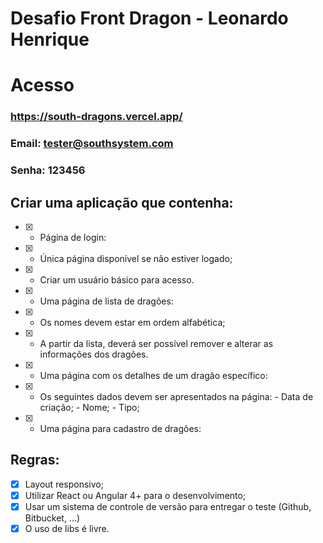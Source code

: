 # Desafio Front Dragon - Leonardo Henrique

# Acesso
### https://south-dragons.vercel.app/
### Email: tester@southsystem.com
### Senha: 123456

## Criar uma aplicação que contenha:
- [x] - Página de login:
- [x] - Única página disponível se não estiver logado;
- [x] - Criar um usuário básico para acesso.
- [x] - Uma página de lista de dragões:
- [x] - Os nomes devem estar em ordem alfabética;
- [x] - A partir da lista, deverá ser possível remover e alterar as informações dos dragões.
- [x] - Uma página com os detalhes de um dragão específico:
- [x] - Os seguintes dados devem ser apresentados na página: - Data de criação; - Nome; - Tipo;
- [x] - Uma página para cadastro de dragões:

## Regras:
- [x] Layout responsivo;
- [x] Utilizar React ou Angular 4+ para o desenvolvimento;
- [x] Usar um sistema de controle de versão para entregar o teste (Github, Bitbucket, ...)
- [x] O uso de libs é livre.
